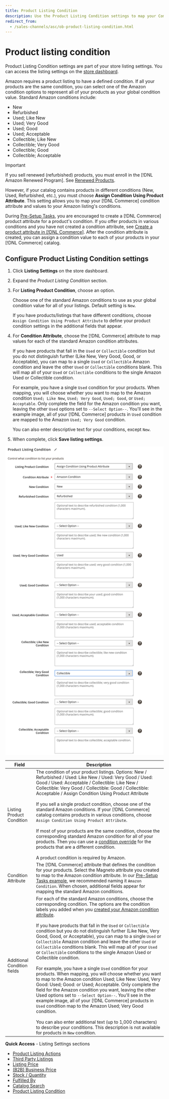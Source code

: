 ```yaml
---
title: Product Listing Condition
description: Use the Product Listing Condition settings to map your Commerce products to an Amazon product condition, such as "New" or "Refurbished".
redirect_from:
  - /sales-channels/asc/ob-product-listing-condition.html
---
```


# Product listing condition

Product Listing Condition settings are part of your store listing settings. You can access the listing settings on the [store dashboard](./amazon-store-dashboard.md).

Amazon requires a product listing to have a defined condition. If all your products are the same condition, you can select one of the Amazon condition options to represent all of your products as your global condition value. Standard Amazon conditions include:

- New
- Refurbished
- Used; Like New
- Used; Very Good
- Used; Good
- Used; Acceptable
- Collectible; Like New
- Collectible; Very Good
- Collectible; Good
- Collectible; Acceptable

>[!IMPORTANT]
>
>If you sell renewed (refurbished) products, you must enroll in the [!DNL Amazon Renewed Program]. See [Renewed Products](./renewed-products.md).

However, if your catalog contains products in different conditions (New, Used, Refurbished, etc.), you must choose **Assign Condition Using Product Attribute**. This setting allows you to map your [!DNL Commerce] condition attribute and values to your Amazon listing's conditions.

During [Pre-Setup Tasks](./amazon-pre-setup-tasks.md), you are encouraged to create a [!DNL Commerce] product attribute for a product's condition. If you offer products in various conditions and you have not created a condition attribute, see [Create a product attribute in [!DNL Commerce]](./ob-creating-magento-attributes.md). After the condition attribute is created, you can assign a condition value to each of your products in your [!DNL Commerce] catalog.

## Configure Product Listing Condition settings

1. Click **Listing Settings** on the store dashboard.

1. Expand the _Product Listing Condition_ section.

1. For **Listing Product Condition**, choose an option.

    Choose one of the standard Amazon conditions to use as your global condition value for all of your listings. Default setting is `New`.

    If you have products/listings that have different conditions, choose `Assign Condition Using Product Attribute` to define your product condition settings in the additional fields that appear.

1. For **Condition Attribute**, choose the [!DNL Commerce] attribute to map values for each of the standard Amazon condition attributes.

   If you have products that fall in the `Used` or `Collectible` condition but you do not distinguish further (Like New, Very Good, Good, or Acceptable), you can map to a single `Used` or `Collectible` Amazon condition and leave the other `Used` or `Collectible` conditions blank. This will map all of your `Used` or `Collectible` conditions to the single Amazon Used or Collectible condition.

   For example, you have a single `Used` condition for your products. When mapping, you will choose whether you want to map to the Amazon condition `Used; Like New`, `Used; Very Good`, `Used; Good`, or `Used; Acceptable`. Only complete the field for the Amazon condition you want, leaving the other `Used` options set to `--Select Option--`. You'll see in the example image, all of your [!DNL Commerce] products in `Used` condition are mapped to the Amazon `Used; Very Good` condition.

   You can also enter descriptive text for your conditions, except `New`.

1. When complete, click **Save listing settings**.

![Product listing condition](assets/amazon-product-listing-condition.png)

|Field|Description|
|---|---|
|Listing Product Condition|The condition of your product listings. Options: New / Refurbished / Used: Like New / Used: Very Good / Used: Good / Used: Acceptable / Collectible: Like New / Collectible: Very Good / Collectible: Good / Collectible: Acceptable / Assign Condition Using Product Attribute<br><br>If you sell a single product condition, choose one of the standard Amazon conditions. If your [!DNL Commerce] catalog contains products in various conditions, choose `Assign Condition Using Product Attribute`.<br><br>If most of your products are the same condition, choose the corresponding standard Amazon condition for all of your products. Then you can use a [condition override](./overrides.md) for the products that are a different condition.<br><br>A product condition is required by Amazon.|
|Condition Attribute|The [!DNL Commerce] attribute that defines the condition for your products. Select the Magneto attribute you created to map to the Amazon condition attribute. In our [Pre-Setup Tasks example](./ob-creating-magento-attributes.md), we recommended naming it `Amazon Condition`. When chosen, additional fields appear for mapping the standard Amazon conditions.|
|Additional Condition fields|For each of the standard Amazon conditions, choose the corresponding condition. The options are the condition labels you added when you [created your Amazon condition attribute](./ob-creating-magento-attributes.md).<br><br>If you have products that fall in the `Used` or `Collectible` condition but you do not distinguish further (Like New, Very Good, Good, or Acceptable), you can map to a single `Used` or `Collectible` Amazon condition and leave the other `Used` or `Collectible` conditions blank. This will map all of your `Used` or `Collectible` conditions to the single Amazon Used or Collectible condition.<br><br>For example, you have a single `Used` condition for your products. When mapping, you will choose whether you want to map to the Amazon condition Used; Like New: Used, Very Good: Used; Good: or Used; Acceptable. Only complete the field for the Amazon condition you want, leaving the other Used options set to `--Select Option--`. You'll see in the example image, all of your [!DNL Commerce] products in `Used` condition map to the Amazon Used; Very Good condition.<br><br>You can also enter additional text (up to 1,000 characters) to describe your conditions. This description is not available for products in `New` condition.|

**Quick Access** - Listing Settings sections

- [Product Listing Actions](./product-listing-actions.md)
- [Third Party Listings](./third-party-listing-settings.md)
- [Listing Price](./listing-price.md)
- [(B2B) Business Price](./business-pricing.md)
- [Stock / Quantity](./stock-quantity.md)
- [Fulfilled By](./fulfilled-by.md)
- [Catalog Search](./catalog-search.md)
- [Product Listing Condition](./product-listing-condition.md)

